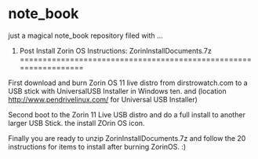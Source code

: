 # note_book
just a magical note_book repository filed with ...

1. Post Install Zorin OS Instructions:  ZorinInstallDocuments.7z
=================================================================

First download and burn Zorin OS 11 live distro from dirstrowatch.com to a USB stick with UniversalUSB Installer in Windows ten.
and (location http://www.pendrivelinux.com/ for Universal USB Installer)

Second boot to the Zorin 11 Live USB distro and do a full install to another larger USB Stick.
the install ZOrin OS icon.  

Finally you are ready to unzip ZorinInstallDocuments.7z and follow the 20 instructions for items to install after burning ZorinOS. :)






